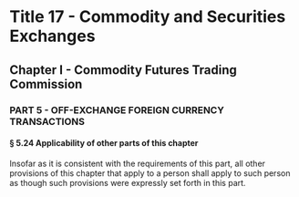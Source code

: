 
# Title 17 - Commodity and Securities Exchanges
## Chapter I - Commodity Futures Trading Commission
### PART 5 - OFF-EXCHANGE FOREIGN CURRENCY TRANSACTIONS
#### § 5.24 Applicability of other parts of this chapter

Insofar as it is consistent with the requirements of this part, all other provisions of this chapter that apply to a person shall apply to such person as though such provisions were expressly set forth in this part.
